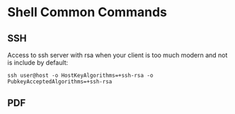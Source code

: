 # Shell Common Commands

## SSH

Access to ssh server with rsa when your client is too much modern and not is include by default:

``` ssh user@host -o HostKeyAlgorithms=+ssh-rsa -o PubkeyAcceptedAlgorithms=+ssh-rsa ```

## PDF


